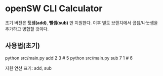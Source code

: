 # openSW CLI Calculator

초기 버전은 **덧셈(add)**, **뺄셈(sub)** 만 지원한다.
이후 별도 브랜치에서 곱셈/나눗셈을 추가하고 병합할 것이다.

## 사용법(초기)

python src/main.py add 2 3   # 5
python src/main.py sub 7 1   # 6

지원 연산 표기: add, sub
